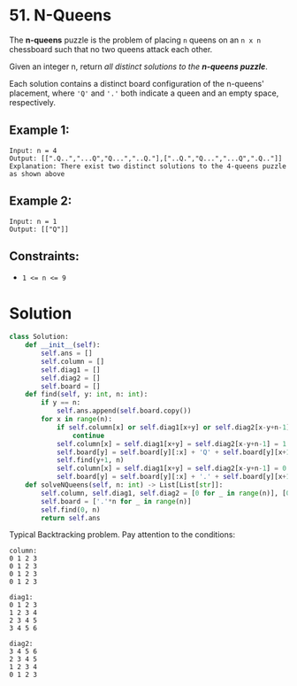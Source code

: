 # 51. N-Queens

The **n-queens** puzzle is the problem of placing `n` queens on an `n x n` chessboard such that no two queens attack each other.

Given an integer n, return *all distinct solutions to the **n-queens puzzle***.

Each solution contains a distinct board configuration of the n-queens' placement, where `'Q'` and `'.'` both indicate a queen and an empty space, respectively.

## Example 1:

```
Input: n = 4
Output: [[".Q..","...Q","Q...","..Q."],["..Q.","Q...","...Q",".Q.."]]
Explanation: There exist two distinct solutions to the 4-queens puzzle as shown above
```

## Example 2:
```
Input: n = 1
Output: [["Q"]]
```

## Constraints:
- `1 <= n <= 9`

# Solution
```python
class Solution:
    def __init__(self):
        self.ans = []
        self.column = []
        self.diag1 = []
        self.diag2 = []
        self.board = []
    def find(self, y: int, n: int):
        if y == n:
            self.ans.append(self.board.copy())
        for x in range(n):
            if self.column[x] or self.diag1[x+y] or self.diag2[x-y+n-1]:
                continue
            self.column[x] = self.diag1[x+y] = self.diag2[x-y+n-1] = 1
            self.board[y] = self.board[y][:x] + 'Q' + self.board[y][x+1:]
            self.find(y+1, n)
            self.column[x] = self.diag1[x+y] = self.diag2[x-y+n-1] = 0
            self.board[y] = self.board[y][:x] + '.' + self.board[y][x+1:]
    def solveNQueens(self, n: int) -> List[List[str]]:
        self.column, self.diag1, self.diag2 = [0 for _ in range(n)], [0 for _ in range(2*n-1)], [0 for _ in range(2*n-1)]
        self.board = ['.'*n for _ in range(n)]
        self.find(0, n)
        return self.ans
```
Typical Backtracking problem. Pay attention to the conditions:
```
column:
0 1 2 3
0 1 2 3
0 1 2 3
0 1 2 3

diag1:
0 1 2 3
1 2 3 4
2 3 4 5
3 4 5 6

diag2:
3 4 5 6
2 3 4 5
1 2 3 4
0 1 2 3
```
